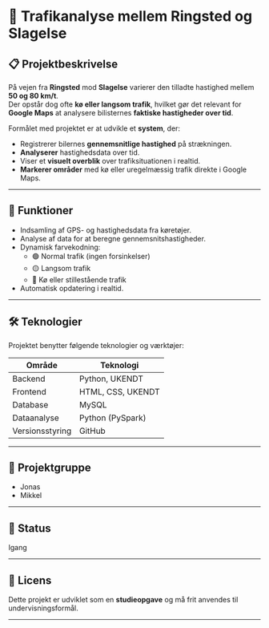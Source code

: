 # 🚗 Trafikanalyse mellem Ringsted og Slagelse

## 📋 Projektbeskrivelse
På vejen fra **Ringsted** mod **Slagelse** varierer den tilladte hastighed mellem **50 og 80 km/t**.  
Der opstår dog ofte **kø eller langsom trafik**, hvilket gør det relevant for **Google Maps** at analysere bilisternes **faktiske hastigheder over tid**.

Formålet med projektet er at udvikle et **system**, der:
- Registrerer bilernes **gennemsnitlige hastighed** på strækningen.  
- **Analyserer** hastighedsdata over tid.  
- Viser et **visuelt overblik** over trafiksituationen i realtid.  
- **Markerer områder** med kø eller uregelmæssig trafik direkte i Google Maps.

---

## 🧠 Funktioner
- Indsamling af GPS- og hastighedsdata fra køretøjer.
- Analyse af data for at beregne gennemsnitshastigheder.
- Dynamisk farvekodning:
  - 🟢 Normal trafik (ingen forsinkelser)
  - 🟡 Langsom trafik
  - 🔴 Kø eller stillestående trafik
- Automatisk opdatering i realtid.

---

## 🛠️ Teknologier
Projektet benytter følgende teknologier og værktøjer:

| Område | Teknologi |
|--------|------------|
| Backend | Python, UKENDT |
| Frontend | HTML, CSS, UKENDT |
| Database | MySQL |
| Dataanalyse | Python (PySpark) |
| Versionsstyring | GitHub |

---

## 👥 Projektgruppe
- Jonas
- Mikkel

---

## 📅 Status
Igang

---

## 📜 Licens
Dette projekt er udviklet som en **studieopgave** og må frit anvendes til undervisningsformål.

---